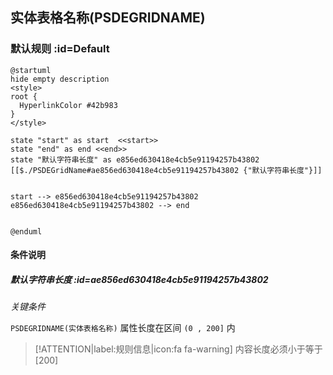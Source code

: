## 实体表格名称(PSDEGRIDNAME) <!-- {docsify-ignore-all} -->

   

### 默认规则 :id=Default

```plantuml
@startuml
hide empty description
<style>
root {
  HyperlinkColor #42b983
}
</style>

state "start" as start  <<start>>
state "end" as end <<end>>
state "默认字符串长度" as e856ed630418e4cb5e91194257b43802 [[$./PSDEGridName#ae856ed630418e4cb5e91194257b43802 {"默认字符串长度"}]]


start --> e856ed630418e4cb5e91194257b43802 
e856ed630418e4cb5e91194257b43802 --> end 


@enduml
```

#### 条件说明

##### 默认字符串长度 :id=ae856ed630418e4cb5e91194257b43802


*关键条件*


`PSDEGRIDNAME(实体表格名称)` 属性长度在区间 `(0 , 200]` 内

> [!ATTENTION|label:规则信息|icon:fa fa-warning]
> 内容长度必须小于等于[200]







